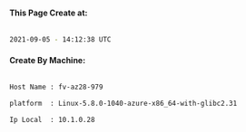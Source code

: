 
   
#### This Page Create at:

```bash

2021-09-05 - 14:12:38 UTC

```

#### Create By Machine:

```bash

Host Name : fv-az28-979

platform  : Linux-5.8.0-1040-azure-x86_64-with-glibc2.31

Ip Local  : 10.1.0.28

```


